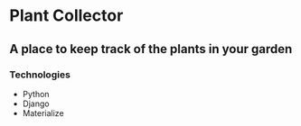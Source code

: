 # Plant Collector

## A place to keep track of the plants in your garden

### Technologies

- Python
- Django
- Materialize
